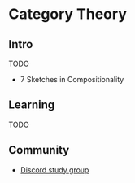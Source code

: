 # Category Theory

## Intro

TODO

- 7 Sketches in Compositionality 

## Learning

TODO

## Community

- [Discord study group](https://discord.gg/Duez9Ny5)